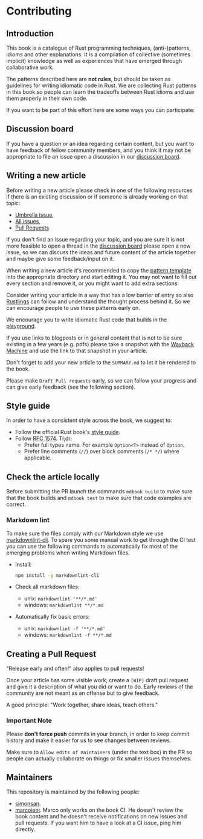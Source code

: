 # Contributing

## Introduction

This book is a catalogue of Rust programming techniques, (anti-)patterns, idioms
and other explanations. It is a compilation of collective (sometimes implicit)
knowledge as well as experiences that have emerged through collaborative work.

The patterns described here are **not rules**, but should be taken as guidelines
for writing idiomatic code in Rust. We are collecting Rust patterns in this book
so people can learn the tradeoffs between Rust idioms and use them properly in
their own code.

If you want to be part of this effort here are some ways you can participate:

## Discussion board

If you have a question or an idea regarding certain content, but you want to
have feedback of fellow community members, and you think it may not be
appropriate to file an issue open a discussion in our
[discussion board](https://github.com/rust-unofficial/patterns/discussions).

## Writing a new article

Before writing a new article please check in one of the following resources if
there is an existing discussion or if someone is already working on that topic:

- [Umbrella issue](https://github.com/rust-unofficial/patterns/issues/116),
- [All issues](https://github.com/rust-unofficial/patterns/issues),
- [Pull Requests](https://github.com/rust-unofficial/patterns/pulls)

If you don't find an issue regarding your topic, and you are sure it is not more
feasible to open a thread in the
[discussion board](https://github.com/rust-unofficial/patterns/discussions)
please open a new issue, so we can discuss the ideas and future content of the
article together and maybe give some feedback/input on it.

When writing a new article it's recommended to copy the
[pattern template](https://github.com/rust-unofficial/patterns/blob/master/template.md)
into the appropriate directory and start editing it. You may not want to fill
out every section and remove it, or you might want to add extra sections.

Consider writing your article in a way that has a low barrier of entry so also
[Rustlings](https://github.com/rust-lang/rustlings) can follow and understand
the thought process behind it. So we can encourage people to use these patterns
early on.

We encourage you to write idiomatic Rust code that builds in the
[playground](https://play.rust-lang.org/).

If you use links to blogposts or in general content that is not to be sure
existing in a few years (e.g. pdfs) please take a snapshot with the
[Wayback Machine](https://web.archive.org/) and use the link to that snapshot in
your article.

Don't forget to add your new article to the `SUMMARY.md` to let it be rendered
to the book.

Please make `Draft Pull requests` early, so we can follow your progress and can
give early feedback (see the following section).

## Style guide

In order to have a consistent style across the book, we suggest to:

- Follow the official Rust book's
  [style guide](https://github.com/rust-lang/book/blob/master/style-guide.md).
- Follow
  [RFC 1574](https://github.com/rust-lang/rfcs/blob/master/text/1574-more-api-documentation-conventions.md#appendix-a-full-conventions-text).
  Tl;dr:
  - Prefer full types name. For example `Option<T>` instead of `Option`.
  - Prefer line comments (`//`) over block comments (`/* */`) where applicable.

## Check the article locally

Before submitting the PR launch the commands `mdbook build` to make sure that
the book builds and `mdbook test` to make sure that code examples are correct.

### Markdown lint

To make sure the files comply with our Markdown style we use
[markdownlint-cli](https://github.com/igorshubovych/markdownlint-cli). To spare
you some manual work to get through the CI test you can use the following
commands to automatically fix most of the emerging problems when writing
Markdown files.

- Install:

  ```sh
  npm install -g markdownlint-cli
  ```

- Check all markdown files:
  - unix: `markdownlint '**/*.md'`
  - windows: `markdownlint **/*.md`

- Automatically fix basic errors:
  - unix: `markdownlint -f '**/*.md'`
  - windows: `markdownlint -f **/*.md`

## Creating a Pull Request

"Release early and often!" also applies to pull requests!

Once your article has some visible work, create a `[WIP]` draft pull request and
give it a description of what you did or want to do. Early reviews of the
community are not meant as an offense but to give feedback.

A good principle: "Work together, share ideas, teach others."

### Important Note

Please **don't force push** commits in your branch, in order to keep commit
history and make it easier for us to see changes between reviews.

Make sure to `Allow edits of maintainers` (under the text box) in the PR so
people can actually collaborate on things or fix smaller issues themselves.

## Maintainers

This repository is maintained by the following people:

- [simonsan](https://github.com/simonsan).
- [marcoieni](https://github.com/marcoieni). Marco only works on the book CI. He
  doesn't review the book content and he doesn't receive notifications on new
  issues and pull requests. If you want him to have a look at a CI issue, ping
  him directly.

